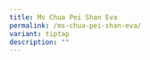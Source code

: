 ```yaml
---
title: Ms Chua Pei Shan Eva
permalink: /ms-chua-pei-shan-eva/
variant: tiptap
description: ""
---
```

